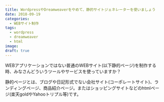 ```yaml
---
title: WordpressやDreamweaverをやめて、静的サイトジェネレーターを使いましょう
date: 2018-09-19
categories:
  - WEBサイト制作
tags:
  - wordpress
  - dreamweaver
  - html
image: 
draft: true
---
```

WEBアプリケーションではない普通のWEBサイト(以下静的ページ)を制作する時、みなさんどういうツールやサービスを使っていますか？

<!--more-->

静的ページとは、ブログや日記形式でない会社サイト(コーポレートサイト)、ランディングページ、商品紹介ページ。またはショッピングサイトなどのhtmlページ(楽天goldやYahooトリプル等)です。

